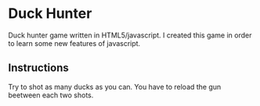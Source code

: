 # Duck Hunter
Duck hunter game written in HTML5/javascript. I created this game in order to learn some new features of javascript.

## Instructions
Try to shot as many ducks as you can. You have to reload the gun beetween each two shots.
